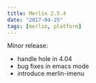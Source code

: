 ```yaml
---
title: Merlin 2.5.4
date: "2017-04-25"
tags: [merlin, platform]
---
```


Minor release:
- handle hole in 4.04
- bug fixes in emacs mode
- introduce merlin-imenu